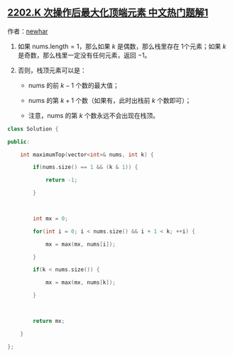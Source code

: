 ## [2202.K 次操作后最大化顶端元素 中文热门题解1](https://leetcode.cn/problems/maximize-the-topmost-element-after-k-moves/solutions/100000/fen-lei-tao-lun-ji-ke-by-newhar-lba3)

作者：[newhar](https://leetcode.cn/u/newhar)
1.  如果 $\text{nums.length} = 1$，那么如果 $k$ 是偶数，那么栈里存在 $1$个元素；如果 $k$ 是奇数，那么栈里一定没有任何元素，返回 $-1$。

2.  否则，栈顶元素可以是：

    -   $\text{nums}$ 的前 $k-1$ 个数的最大值；

    -   $\text{nums}$ 的第 $k + 1$ 个数（如果有，此时出栈前 $k$ 个数即可）；

    -   注意，$\text{nums}$ 的第 $k$ 个数永远不会出现在栈顶。

```c++
class Solution {
public:
    int maximumTop(vector<int>& nums, int k) {
        if(nums.size() == 1 && (k & 1)) {
            return -1;
        }
        
        int mx = 0;
        for(int i = 0; i < nums.size() && i + 1 < k; ++i) {
            mx = max(mx, nums[i]);
        }
        if(k < nums.size()) {
            mx = max(mx, nums[k]);
        }
        
        return mx;
    }
};
```
